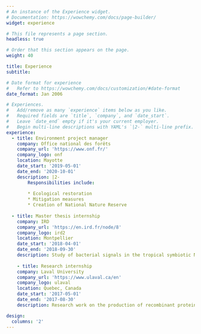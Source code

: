 ```yaml
---
# An instance of the Experience widget.
# Documentation: https://wowchemy.com/docs/page-builder/
widget: experience

# This file represents a page section.
headless: true

# Order that this section appears on the page.
weight: 40

title: Experience
subtitle:

# Date format for experience
#   Refer to https://wowchemy.com/docs/customization/#date-format
date_format: Jan 2006

# Experiences.
#   Add/remove as many `experience` items below as you like.
#   Required fields are `title`, `company`, and `date_start`.
#   Leave `date_end` empty if it's your current employer.
#   Begin multi-line descriptions with YAML's `|2-` multi-line prefix.
experience:
  - title: Environment project manager
    company: Office national des forêts
    company_url: 'https://www.onf.fr/' 
    company_logo: onf
    location: Mayotte 
    date_start: '2019-05-01' 
    date_end: '2020-10-01' 
    description: |2-
        Responsibilities include:
        
        * Ecological restoration
        * Mitigation measures
        * Creation of National Nature Reserve
        
  - title: Master thesis internship
    company: IRD
    company_url: 'https://en.ird.fr/node/8'
    company_logo: ird2
    location: Montpellier
    date_start: '2018-04-01'
    date_end: '2018-09-30'
    description: Study of bacterial signals in the tropical symbiotic N-fixation relationship Casuarina /Frankia.
    
    - title: Research internship
    company: Laval University 
    company_url: 'https://www.ulaval.ca/en'
    company_logo: ulaval
    location: Quebec, Canada
    date_start: '2017-05-01'
    date_end: '2017-08-30'
    description: Research work on the production of recombinant proteins using Nicotiana benthamina.

design:
  columns: '2'
---
```

